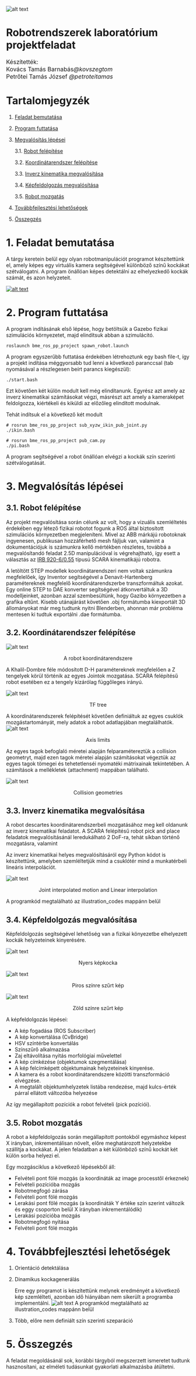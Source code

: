 [//]: # (Image References)
[image1]: ./assets/bme_logo.jpg "BME"
[image2]: ./assets/play_youtube.png "Play on YouTube"
[image3]: ./assets/robot_DH.png "Robot D-H parameters"
[image4]: ./assets/tf_tree.png "TF tree"
[image5]: ./assets/joint_linear_motion.png "Joint vs Linear interpolation"

[image6]: ./assets/Image_process_RAW.png "The image seen by the camera"
[image7]: ./assets/Image_process_RED.png "Image filtered to RED"
[image8]: ./assets/Image_process_GREEN.png "Image filtered to GREEN"

[image9]: ./assets/random_position.png "Cubes in random position"

[image10]: ./assets/limits.png "Limits"
[image11]: ./assets/collision_box.png "Collision box"




![alt text][image1]

# Robotrendszerek laboratórium projektfeladat


<font size="3">
      Készítették:<br />
      Kovács Tamás Barnabás<em>@kovszegtom</em><br />
      Petrőtei Tamás József <em>@petroteitamas</em><br />
</font>


# Tartalomjegyzék
1. [Feladat bemutatása](#1-feladat-bemutatása)  
2. [Program futtatása](#2-program-futtatása)
3. [Megvalósítás lépései](#3-megvalósítás-lépései)

      3.1. [Robot felépítése](#31-robot-felépítése)

      3.2. [Koordinátarendszer felépítése](#32-koordinátarendszer-felépítése)

      3.3. [Inverz kinematika megvalósítása](#33-inverz-kinematika-megvalósítása)

      3.4. [Képfeldolgozás megvalósítása](#34-képfeldolgozás-megvalósítása)

      3.5. [Robot mozgatás](#35-robot-mozgatás)
4. [Továbbfejlesztési lehetőségek](#4-továbbfejlesztési-lehetőségek)
5. [Összegzés](#5-összegzés)



# 1. Feladat bemutatása

A tárgy keretein belül egy olyan robotmanipulációt programot készítettünk el, amely képes egy virtuális kamera segítségével különböző színű kockákat szétválogatni. A program önállóan képes detektálni az elhelyezkedő kockák számát, és azon helyzeteit.



[![alt text][image2]](https://youtu.be/ZBNHiPTMlw4)


# 2. Program futtatása
 
A program indításának első lépése, hogy betöltsük a Gazebo fizikai szimulációs környezetet, majd elindítsuk abban a szimulácitó.

```console
roslaunch bme_ros_pp_project spawn_robot.launch
```
A program egyszerűbb futtatása érdekében létrehoztunk egy bash file-t, így a projekt indítása méggyorsabb tud lenni a következő paranccsal (tab nyomásával a részlegesen beírt parancs kiegészül):

```console
./start.bash
```

Ezt követően két külön modult kell még elindítanunk. Egyrész azt amely az inverz kinematikai számításokat végzi, másrészt azt amely a kameraképet feldolgozza, kiértékeli és kiküldi az előzőleg elindított modulnak.

Tehát indítsuk el a következő két modult
```console
# rosrun bme_ros_pp_project sub_xyzw_ikin_pub_joint.py
./ikin.bash
```

```console
# rosrun bme_ros_pp_project pub_cam.py
./pi.bash
```

A program segítségével a robot önállóan elvégzi a kockák szín szerinti szétválogatását.


# 3. Megvalósítás lépései

## 3.1. Robot felépítése

Az projekt megvalósítása során célunk az volt, hogy a vizuális szemléltetés érdekében egy létező fizikai robotot fogunk a ROS által biztosított szimulációs környezetben megjeleníteni. Mivel az ABB márkájú robotoknak ingyenesen, publikusan hozzáférhető mesh fájljuk van, valamint a dokumentációjuk is számunkra kellő mértékben részletes, továbbá a megvalósítandó feladat 2.5D manipulációval is végrehajtható, így esett a választás az [IRB 920-6/0.55](https://search.abb.com/library/Download.aspx?DocumentID=3HAC075723-001&LanguageCode=en&DocumentPartId=&Action=Launch) típusú SCARA kinematikájú robotra.




A letöltött STEP modellek koordinátarendszeri nem voltak számunkra megfelelőek, így Inventor segítségével a Denavit-Hartenberg paramétereknek megfelelő koordinátarendszerbe transzformáltuk azokat. Egy online STEP to DAE konverter segítségével átkonvertáltuk a 3D modelljeinket, azonban azzal szembesültünk, hogy Gazibo környezetben a grafika eltűnt. Kisebb utánajárást követően .obj formátumba kiexportált 3D állományokat már meg tudtunk nyitni Blenderben, ahonnan már probléma mentesen ki tudtuk exportálni .dae formátumba.



## 3.2. Koordinátarendszer felépítése
![alt text][image3]
<p style="text-align: center;">A robot koordinátarendszere</p>

A Khalil-Dombre féle módosított D-H paramétereknek megfelelően a Z tengelyek körül történik az egyes Jointok mozgatása. SCARA felépítésű robot esetében ez a tengely kizárólag függőleges irányú.

![alt text][image4]
<p style="text-align: center;">TF tree</p>


A koordinátarendszerek felépítését követően definiáltuk az egyes csuklók mozgástartományát, mely adatok a robot adatlapjában megtalálhatók.
![alt text][image10]
<p style="text-align: center;">Axis limits</p>



Az egyes tagok befoglaló méretei alapján felparamétereztük a collision geometryt, majd ezen tagok méretei alapján számításokat végeztük az egyes tagok tömegei és tehetetlenséi nyomatéki mátrixainak tekintetében. A számítások a mellékletek (attachment) mappában található.

![alt text][image11]
<p style="text-align: center;">Collision geometries</p>


## 3.3. Inverz kinematika megvalósítása

A robot descartes koordinátarendszerbeli mozgatásához meg kell oldanunk az inverz kinematikai feladatot. A SCARA felépítésű robot pick and place feladatok megvalósításánál leredukálható 2 DoF-ra, tehát síkban történő mozgatásra, valamint 



Az inverz kinematikai helyes megvalósításáról egy Python kódot is készítettünk, amelyben szemléltetjük mind a csuklótér mind a munkatérbeli lineáris interpolációt.

![alt text][image5]
<p style="text-align: center;">Joint interpolated motion and Linear interpolation</p>

A programkód megtalálható az illustration_codes mappánn belül


## 3.4. Képfeldolgozás megvalósítása

Képfeldolgozás segítségével lehetőség van a fizikai könyezetbe elhelyezett kockák helyzeteinek kinyerésére. 

![alt text][image6]
<p style="text-align: center;">Nyers képkocka</p>


![alt text][image7]
<p style="text-align: center;">Piros színre szűrt kép</p>


![alt text][image8]
<p style="text-align: center;">Zöld színre szűrt kép</p>




A képfeldolgozás lépései:
 * A kép fogadása (ROS Subscriber)
 * A kép konvertálása (CvBridge)
 * HSV színtérbe konvertálás
 * Színszűrő alkalmazása
 * Zaj eltávolítása nyitás morfológiai művelettel
 * A kép címkézése (objektumok szegmentálása)
 * A kép felcímképett objektumainak helyzeteinek kinyerése.
 * A kamera és a robot koordinátarendszere közötti transzformáció elvégzése.
 * A megtalált objektumhelyzetek listába rendezése, majd kulcs-érték párral ellátott változóba helyezése

 Az így megállapított pozíciók a robot felvételi (pick pozíciói).


 ## 3.5. Robot mozgatás

A robot a képfeldolgozás során megállapított pontokból egymáshoz képest X irányban, inkrementálisan növelt, előre meghatározott helyzetekbe szállítja a kockákat. A jelen feladatban a két különböző színű kockát két külön sorba helyezi el.

Egy mozgásciklus a következő lépésekből áll:
* Felvételi pont fölé mozgás (a koordináták az image processtől érkeznek)
* Felvételi pozícióba mozgás
* Robotmegfogó zárása
* Felvételi pont fölé mozgás
* Lerakási pont fölé mozgás (a koordináták Y értéke szín szerint változik és eggy csoporton belül X irányban inkrementálódik)
* Lerakási pozícióba mozgás
* Robotmegfogó nyitása
* Felvételi pont fölé mozgás



# 4. Továbbfejlesztési lehetőségek
 1. Orientáció detektálása
 2. Dinamikus kockagenerálás

      Erre egy programot is készítettünk melynek eredményét a következő kép szemlélteti, azonban idő hiányában nem sikerült a programba implementálni.
      ![alt text][image9]
      A programkód megtalálható az illustration_codes mappánn belül

 3. Több, előre nem definiált szín szerinti szeparáció


# 5. Összegzés
A feladat megoldásánál sok, korábbi tárgyból megszerzett ismeretet tudtunk hasznosítani, az elméleti tudásunkat gyakorlati alkalmazásba átültetni.

